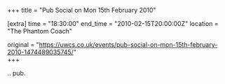 +++
title = "Pub Social on Mon 15th February 2010"

[extra]
time = "18:30:00"
end_time = "2010-02-15T20:00:00Z"
location = "The Phantom Coach"

original = "https://uwcs.co.uk/events/pub-social-on-mon-15th-february-2010-1474489035745/"    
+++

.. pub.

